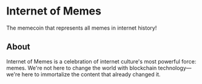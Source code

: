 # Internet of Memes

The memecoin that represents all memes in internet history!

## About

Internet of Memes is a celebration of internet culture's most powerful force: memes. We're not here to change the world with blockchain technology—we're here to immortalize the content that already changed it.

